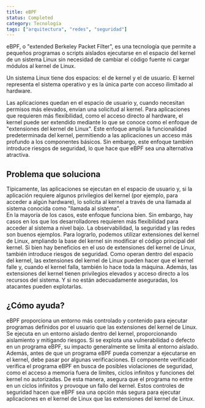 ```yaml
---
title: eBPF
status: Completed
category: Tecnología
tags: ["arquitectura", "redes", "seguridad"]
---
```


eBPF, o "extended Berkeley Packet Filter", es una tecnología que permite a pequeños programas o scripts aislados ejecutarse en el espacio del kernel de un sistema Linux sin necesidad de cambiar el código fuente ni cargar módulos al kernel de Linux.

Un sistema Linux tiene dos espacios: el de kernel y el de usuario. 
El kernel representa el sistema operativo y es la única parte
con acceso ilimitado al hardware. 

Las aplicaciones quedan en el espacio de usuario y, cuando necesitan permisos más elevados,
envían una solicitud al kernel.
Para aplicaciones que requieren más flexibilidad, como el acceso directo al hardware,
el kernel puede ser extendido mediante lo que se conoce como el enfoque de "extensiones
del kernel de Linux". Este enfoque amplía la funcionalidad predeterminada del kernel,
permitiendo a las aplicaciones un acceso más profundo a los componentes básicos. 
Sin embargo, este enfoque también introduce riesgos de seguridad, lo que hace que eBPF sea una alternativa atractiva.

## Problema que soluciona
Típicamente, las aplicaciones se ejecutan en el espacio de usuario y, si la aplicación requiere algunos privilegios del kernel (por ejemplo, para acceder a algún hardware),
lo solicita al kernel a través de una llamada al sistema conocida como "llamada al sistema".  
En la mayoría de los casos, este enfoque funciona bien. Sin embargo, hay casos en los que los desarrolladores requieren más flexibilidad para acceder al sistema a nivel bajo.
La observabilidad, la seguridad y las redes son buenos ejemplos.
Para lograrlo, podemos utilizar extensiones del kernel de Linux, ampliando la base del kernel sin modificar el código principal del kernel. 
Si bien hay beneficios en el uso de extensiones del kernel de Linux, también introduce riesgos de seguridad. 
Como operan dentro del espacio del kernel, las extensiones del kernel de Linux pueden hacer que el kernel falle y, cuando el kernel falla, también lo hace toda la máquina.
Además, las extensiones del kernel tienen privilegios elevados y acceso directo a los recursos del sistema. Y si no están adecuadamente aseguradas, los atacantes pueden explotarlas.

## ¿Cómo ayuda?
eBPF proporciona un entorno más controlado y contenido para ejecutar programas definidos por el usuario que las extensiones del kernel de Linux.
Se ejecuta en un entorno aislado dentro del kernel, proporcionando aislamiento y mitigando riesgos. 
Si se explota una vulnerabilidad o defecto en un programa eBPF, su impacto generalmente se limita al entorno aislado.
Además, antes de que un programa eBPF pueda comenzar a ejecutarse en el kernel, debe pasar por algunas verificaciones. 
El componente verificador verifica el programa eBPF en busca de posibles violaciones de seguridad,
como el acceso a memoria fuera de límites, ciclos infinitos y funciones del kernel no autorizadas.
De esta manera, asegura que el programa no entre en un ciclos infinitos y provoque un fallo del kernel.
Estos controles de seguridad hacen que eBPF sea una opción más segura para ejecutar aplicaciones en el kernel de Linux que las extensiones del kernel de Linux.